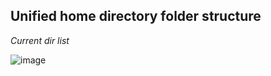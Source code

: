 ## Unified home directory folder structure
_Current dir list_


![image](https://user-images.githubusercontent.com/46544957/175104715-e5b762ab-070f-4566-a802-18042656673b.png)

